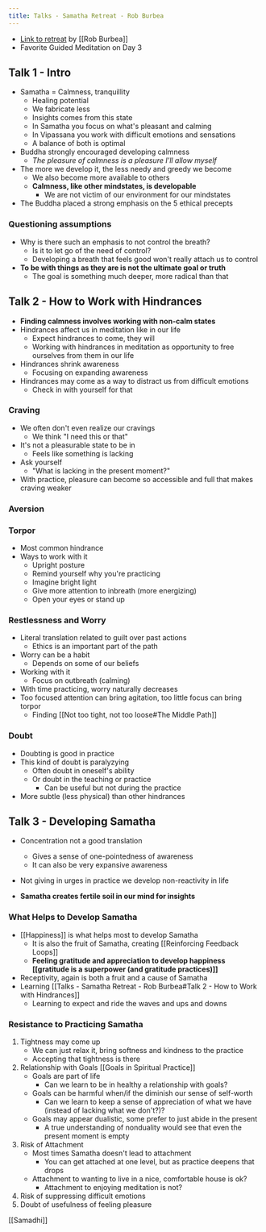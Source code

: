 ```yaml
---
title: Talks - Samatha Retreat - Rob Burbea
---
```


- [Link to retreat](https://www.dharmaseed.org/retreats/1308) by [[Rob Burbea]]
- Favorite Guided Meditation on Day 3

## Talk 1 - Intro 
- Samatha = Calmness, tranquillity
	- Healing potential
	- We fabricate less
	- Insights comes from this state
	- In Samatha you focus on what's pleasant and calming
	- In Vipassana you work with difficult emotions and sensations
	- A balance of both is optimal 
- Buddha strongly encouraged developing calmness
	- *The pleasure of calmness is a pleasure I'll allow myself*
- The more we develop it, the less needy and greedy we become
	- We also become more available to others
	- **Calmness, like other mindstates, is developable**
		- We are not victim of our environment for our mindstates
- The Buddha placed a strong emphasis on the 5 ethical precepts

### Questioning assumptions
- Why is there such an emphasis to not control the breath?
	- Is it to let go of the need of control?
	- Developing a breath that feels good won't really attach us to control
- **To be with things as they are is not the ultimate goal or truth**
	- The goal is something much deeper, more radical than that

## Talk 2 - How to Work with Hindrances
- **Finding calmness involves working with non-calm states**
- Hindrances affect us in meditation like in our life
	- Expect hindrances to come, they will
	- Working with hindrances in meditation as opportunity to free ourselves from them in our life
- Hindrances shrink awareness
	- Focusing on expanding awareness
- Hindrances may come as a way to distract us from difficult emotions
	- Check in with yourself for that

### Craving
- We often don't even realize our cravings
	- We think "I need this or that"
- It's not a pleasurable state to be in
	- Feels like something is lacking
- Ask yourself
	- "What is lacking in the present moment?"
- With practice, pleasure can become so accessible and full that makes craving weaker

### Aversion

### Torpor
- Most common hindrance
- Ways to work with it
	- Upright posture
	- Remind yourself why you're practicing
	- Imagine bright light
	- Give more attention to inbreath (more energizing)
	- Open your eyes or stand up

### Restlessness and Worry
- Literal translation related to guilt over past actions
	- Ethics is an important part of the path
- Worry can be a habit
	- Depends on some of our beliefs
- Working with it
	- Focus on outbreath (calming)
- With time practicing, worry naturally decreases
- Too focused attention can bring agitation, too little focus can bring torpor
	- Finding [[Not too tight, not too loose#The Middle Path]]

### Doubt
- Doubting is good in practice
- This kind of doubt is paralyzying
	- Often doubt in oneself's ability
	- Or doubt in the teaching or practice
		- Can be useful	but not during the practice
- More subtle (less physical) than other hindrances

## Talk 3 - Developing Samatha
- Concentration not a good translation
	- Gives a sense of one-pointedness of awareness
	- It can also be very expansive awareness

- Not giving in urges in practice we develop non-reactivity in life
- **Samatha creates fertile soil in our mind for insights**

### What Helps to Develop Samatha
- [[Happiness]] is what helps most to develop Samatha
	- It is also the fruit of Samatha, creating [[Reinforcing Feedback Loops]]
	- **Feeling gratitude and appreciation to develop happiness [[gratitude is a superpower (and gratitude practices)]]**
- Receptivity, again is both a fruit and a cause of Samatha
- Learning [[Talks - Samatha Retreat - Rob Burbea#Talk 2 - How to Work with Hindrances]]
	- Learning to expect and ride the waves and ups and downs

### Resistance to Practicing Samatha
1. Tightness may come up
	- We can just relax it, bring softness and kindness to the practice
	- Accepting that tightness is there  
2. Relationship with Goals [[Goals in Spiritual Practice]]
	- Goals are part of life
		- Can we learn to be in healthy a relationship with goals? 
	- Goals can be harmful when/if the diminish our sense of self-worth
		- Can we learn to keep a sense of appreciation of what we have (instead of lacking what we don't?)?
	- Goals may appear dualistic, some prefer to just abide in the present
		- A true understanding of nonduality would see that even the present moment is empty
3. Risk of Attachment
	-  Most times Samatha doesn't lead to attachment
		-  You can get attached at one level, but as practice deepens that drops
	-  Attachment to wanting to live in a nice, comfortable house is ok?
		-  Attachment to enjoying meditation is not?
4. Risk of suppressing difficult emotions
5. Doubt of usefulness of feeling pleasure

[[Samadhi]]